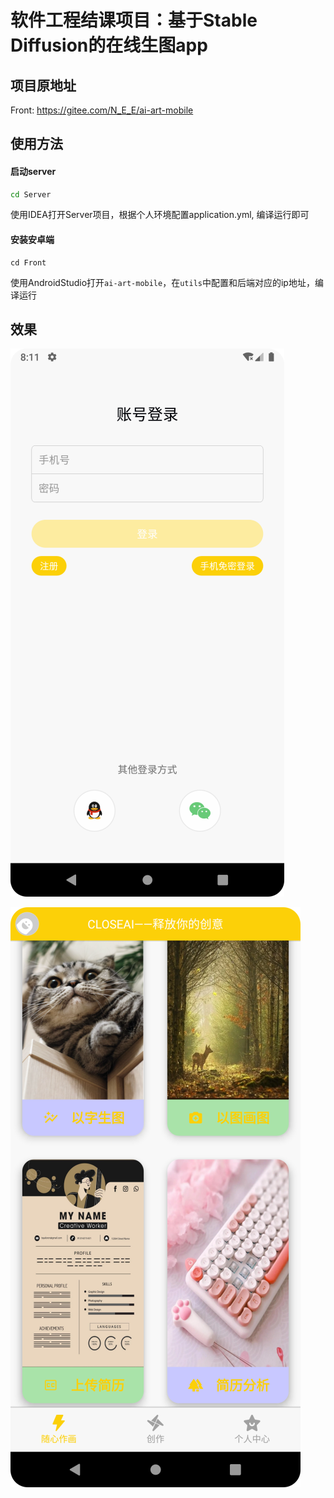 # 软件工程结课项目：基于Stable Diffusion的在线生图app

## 项目原地址

Front: https://gitee.com/N_E_E/ai-art-mobile

## 使用方法

#### 启动server

```bash
cd Server
```

使用IDEA打开Server项目，根据个人环境配置application.yml, 编译运行即可

#### 安装安卓端

```
cd Front
```

使用AndroidStudio打开`ai-art-mobile`，在`utils`中配置和后端对应的ip地址，编译运行

## 效果

![](./img/login.png)



![](./img/main.png)
